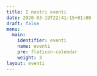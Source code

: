 ```yaml
---
title: I nostri eventi
date: 2020-03-19T22:41:15+01:00
draft: false
menu:
  main:
    identifier: eventi
    name: eventi
    pre: flaticon-calendar
    weight: 3
layout: eventi
---
```

